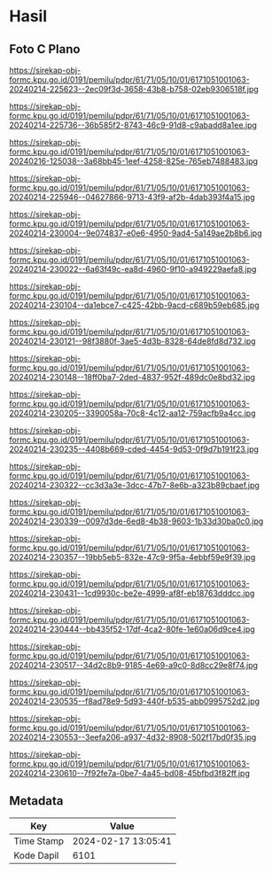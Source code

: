 # Hasil

## Foto C Plano

https://sirekap-obj-formc.kpu.go.id/0191/pemilu/pdpr/61/71/05/10/01/6171051001063-20240214-225623--2ec09f3d-3658-43b8-b758-02eb9306518f.jpg

https://sirekap-obj-formc.kpu.go.id/0191/pemilu/pdpr/61/71/05/10/01/6171051001063-20240214-225736--36b585f2-8743-46c9-91d8-c9abadd8a1ee.jpg

https://sirekap-obj-formc.kpu.go.id/0191/pemilu/pdpr/61/71/05/10/01/6171051001063-20240216-125038--3a68bb45-1eef-4258-825e-765eb7488483.jpg

https://sirekap-obj-formc.kpu.go.id/0191/pemilu/pdpr/61/71/05/10/01/6171051001063-20240214-225946--04627866-9713-43f9-af2b-4dab393f4a15.jpg

https://sirekap-obj-formc.kpu.go.id/0191/pemilu/pdpr/61/71/05/10/01/6171051001063-20240214-230004--9e074837-e0e6-4950-9ad4-5a149ae2b8b6.jpg

https://sirekap-obj-formc.kpu.go.id/0191/pemilu/pdpr/61/71/05/10/01/6171051001063-20240214-230022--6a63f49c-ea8d-4960-9f10-a949229aefa8.jpg

https://sirekap-obj-formc.kpu.go.id/0191/pemilu/pdpr/61/71/05/10/01/6171051001063-20240214-230104--da1ebce7-c425-42bb-9acd-c689b59eb685.jpg

https://sirekap-obj-formc.kpu.go.id/0191/pemilu/pdpr/61/71/05/10/01/6171051001063-20240214-230121--98f3880f-3ae5-4d3b-8328-64de8fd8d732.jpg

https://sirekap-obj-formc.kpu.go.id/0191/pemilu/pdpr/61/71/05/10/01/6171051001063-20240214-230148--18ff0ba7-2ded-4837-952f-489dc0e8bd32.jpg

https://sirekap-obj-formc.kpu.go.id/0191/pemilu/pdpr/61/71/05/10/01/6171051001063-20240214-230205--3390058a-70c8-4c12-aa12-759acfb9a4cc.jpg

https://sirekap-obj-formc.kpu.go.id/0191/pemilu/pdpr/61/71/05/10/01/6171051001063-20240214-230235--4408b669-cded-4454-9d53-0f9d7b191f23.jpg

https://sirekap-obj-formc.kpu.go.id/0191/pemilu/pdpr/61/71/05/10/01/6171051001063-20240214-230322--cc3d3a3e-3dcc-47b7-8e6b-a323b89cbaef.jpg

https://sirekap-obj-formc.kpu.go.id/0191/pemilu/pdpr/61/71/05/10/01/6171051001063-20240214-230339--0097d3de-6ed8-4b38-9603-1b33d30ba0c0.jpg

https://sirekap-obj-formc.kpu.go.id/0191/pemilu/pdpr/61/71/05/10/01/6171051001063-20240214-230357--19bb5eb5-832e-47c9-9f5a-4ebbf59e9f39.jpg

https://sirekap-obj-formc.kpu.go.id/0191/pemilu/pdpr/61/71/05/10/01/6171051001063-20240214-230431--1cd9930c-be2e-4999-af8f-eb18763dddcc.jpg

https://sirekap-obj-formc.kpu.go.id/0191/pemilu/pdpr/61/71/05/10/01/6171051001063-20240214-230444--bb435f52-17df-4ca2-80fe-1e60a06d9ce4.jpg

https://sirekap-obj-formc.kpu.go.id/0191/pemilu/pdpr/61/71/05/10/01/6171051001063-20240214-230517--34d2c8b9-9185-4e69-a9c0-8d8cc29e8f74.jpg

https://sirekap-obj-formc.kpu.go.id/0191/pemilu/pdpr/61/71/05/10/01/6171051001063-20240214-230535--f8ad78e9-5d93-440f-b535-abb0995752d2.jpg

https://sirekap-obj-formc.kpu.go.id/0191/pemilu/pdpr/61/71/05/10/01/6171051001063-20240214-230553--3eefa206-a937-4d32-8908-502f17bd0f35.jpg

https://sirekap-obj-formc.kpu.go.id/0191/pemilu/pdpr/61/71/05/10/01/6171051001063-20240214-230610--7f92fe7a-0be7-4a45-bd08-45bfbd3f82ff.jpg


## Metadata

| Key        | Value               |
| ---------- | ------------------- |
| Time Stamp | 2024-02-17 13:05:41 |
| Kode Dapil | 6101                |



